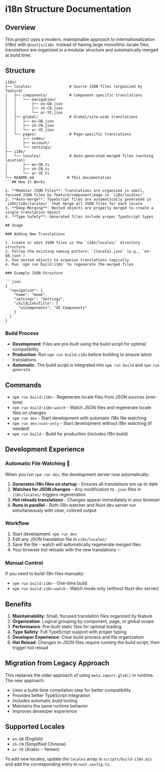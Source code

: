 # i18n Structure Documentation

## Overview

This project uses a modern, maintainable approach to internationalization (i18n) with `@nuxtjs/i18n`. Instead of having large monolithic locale files, translations are organized in a modular structure and automatically merged at build time.

## Structure

````text
i18n/
├── locales/                 # Source JSON files (organized by feature)
│   ├── components/          # Component-specific translations
│   │   └── navigation/
│   │       ├── en-GB.json
│   │       ├── zh-CN.json
│   │       └── ar-YE.json
│   ├── global/              # Global/site-wide translations
│   │   ├── en-GB.json
│   │   ├── zh-CN.json
│   │   └── ar-YE.json
│   └── pages/               # Page-specific translations
│       ├── index/
│       ├── account/
│       └── settings/
├── i18n/
│   └── locales/             # Auto-generated merged files (working location)
│       ├── en-GB.ts
│       ├── zh-CN.ts
│       └── ar-YE.ts
└── README.md               # This documentation
```## How It Works

1. **Modular JSON Files**: Translations are organized in small, focused JSON files by feature/component/page in `i18n/locales/`
2. **Auto-merge**: TypeScript files are automatically generated in `i18n/i18n/locales/` that merge all JSON files for each locale
3. **Deep Merging**: Nested objects are properly merged to create a single translation object
4. **Type Safety**: Generated files include proper TypeScript types

## Usage

### Adding New Translations

1. Create or edit JSON files in the `i18n/locales/` directory structure
2. Follow the existing naming pattern: `{locale}.json` (e.g., `en-GB.json`)
3. Use nested objects to organize translations logically
4. Run `npm run build:i18n` to regenerate the merged files

### Example JSON Structure

```json
{
  "navigation": {
    "home": "Home",
    "settings": "Settings",
    "childLinksTitle": {
      "uiComponents": "UI Components"
    }
  }
}
````

### Build Process

- **Development**: Files are pre-built using the build script for optimal compatibility
- **Production**: Run `npm run build:i18n` before building to ensure latest translations
- **Automatic**: The build script is integrated into `npm run build` and `npm run generate`

## Commands

- `npm run build:i18n` - Regenerate locale files from JSON sources (one-time)
- `npm run build:i18n:watch` - Watch JSON files and regenerate locale files on changes
- `npm run dev` - Start development with automatic i18n file watching
- `npm run dev:nuxt-only` - Start development without i18n watching (if needed)
- `npm run build` - Build for production (includes i18n build)

## Development Experience

### Automatic File Watching 🎉

When you run `npm run dev`, the development server now automatically:

1. **Generates i18n files on startup** - Ensures all translations are up to date
2. **Watches for JSON changes** - Any modification to `.json` files in `i18n/locales/` triggers regeneration
3. **Hot reloads translations** - Changes appear immediately in your browser
4. **Runs in parallel** - Both i18n watcher and Nuxt dev server run simultaneously with clear, colored output

### Workflow

1. Start development: `npm run dev`
2. Edit any JSON translation file in `i18n/locales/`
3. Save the file - watch will automatically regenerate merged files
4. Your browser hot reloads with the new translations ✨

### Manual Control

If you need to build i18n files manually:

- `npm run build:i18n` - One-time build
- `npm run build:i18n:watch` - Watch mode only (without Nuxt dev server)

## Benefits

1. **Maintainability**: Small, focused translation files organized by feature
2. **Organization**: Logical grouping by component, page, or global scope
3. **Performance**: Pre-built static files for optimal loading
4. **Type Safety**: Full TypeScript support with proper typing
5. **Developer Experience**: Clear build process and file organization
6. **Hot Reload**: Changes to JSON files require running the build script, then trigger hot reload

## Migration from Legacy Approach

This replaces the older approach of using `meta.import.glob()` in runtime. The new approach:

- Uses a build-time compilation step for better compatibility
- Provides better TypeScript integration
- Includes automatic build tooling
- Maintains the same runtime behavior
- Improves developer experience

## Supported Locales

- `en-GB` (English)
- `zh-CN` (Simplified Chinese)
- `ar-YE` (Arabic - Yemen)

To add new locales, update the `locales` array in `scripts/build-i18n.mjs` and add the corresponding entry in `nuxt.config.ts`.
